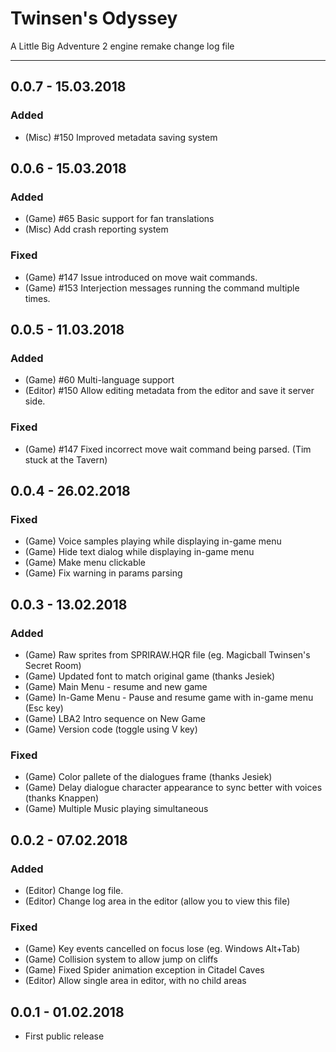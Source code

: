 # Twinsen's Odyssey
A Little Big Adventure 2 engine remake change log file

---

## 0.0.7 - 15.03.2018
### Added
* (Misc) #150 Improved metadata saving system

## 0.0.6 - 15.03.2018
### Added
* (Game) #65 Basic support for fan translations
* (Misc) Add crash reporting system
### Fixed
* (Game) #147 Issue introduced on move wait commands.
* (Game) #153 Interjection messages running the command multiple times.

## 0.0.5 - 11.03.2018
### Added
* (Game) #60 Multi-language support
* (Editor) #150 Allow editing metadata from the editor and save it server side.
### Fixed
* (Game) #147 Fixed incorrect move wait command being parsed. (Tim stuck at the Tavern)

## 0.0.4 - 26.02.2018
### Fixed
* (Game) Voice samples playing while displaying in-game menu
* (Game) Hide text dialog while displaying in-game menu
* (Game) Make menu clickable
* (Game) Fix warning in params parsing

## 0.0.3 - 13.02.2018
### Added
* (Game) Raw sprites from SPRIRAW.HQR file (eg. Magicball Twinsen's Secret Room)
* (Game) Updated font to match original game (thanks Jesiek)
* (Game) Main Menu - resume and new game
* (Game) In-Game Menu - Pause and resume game with in-game menu (Esc key)
* (Game) LBA2 Intro sequence on New Game
* (Game) Version code (toggle using V key)

### Fixed
* (Game) Color pallete of the dialogues frame (thanks Jesiek)
* (Game) Delay dialogue character appearance to sync better with voices (thanks Knappen)
* (Game) Multiple Music playing simultaneous

## 0.0.2 - 07.02.2018
### Added
* (Editor) Change log file.
* (Editor) Change log area in the editor (allow you to view this file)

### Fixed
* (Game) Key events cancelled on focus lose (eg. Windows Alt+Tab)
* (Game) Collision system to allow jump on cliffs
* (Game) Fixed Spider animation exception in Citadel Caves
* (Editor) Allow single area in editor, with no child areas

## 0.0.1 - 01.02.2018
* First public release
